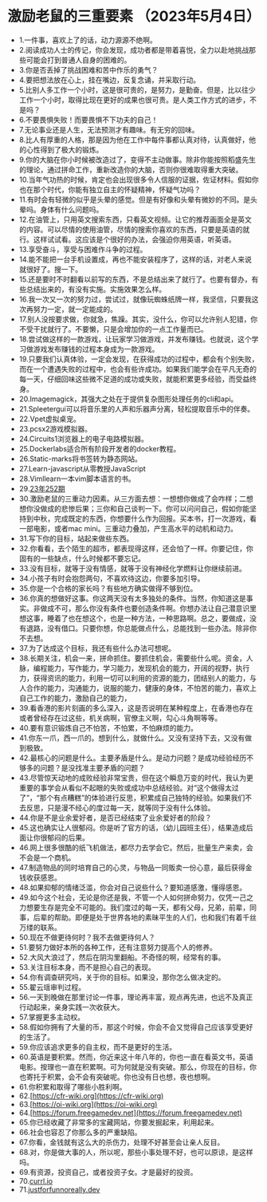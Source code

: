 # 激励老鼠的三重要素 （2023年5月4日） 

- 1.一件事，喜欢上了的话，动力源源不绝啊。
- 2.阅读成功人士的传记，你会发现，成功者都是带着喜悦，全力以赴地挑战那些可能会打到普通人自身的困难的。
- 3.你是否丢掉了挑战困难和苦中作乐的勇气？
- 4.要把想法放在心上，挂在嘴边，反复念诵，并采取行动。
- 5.比别人多工作一个小时，这是很可贵的，是努力，是勤奋。但是，比以往少工作一个小时，取得比现在更好的成果也很可贵。是人类工作方式的进步，不是吗？
- 6.不要畏惧失败！而要畏惧不下功夫的自己！
- 7.无论事业还是人生，无法预测才有趣味。有无穷的回味。
- 8.比人有厚重的人格，那是因为他在工作中每件事都认真对待，认真做好，他的心性得到了极大的锻炼。
- 9.你的大脑在你小时候被改造过了，变得不主动做事。除非你能按照稻盛先生的理论，通过拼命工作，重新改造你的大脑，否则你很难取得重大突破。
- 10.当年气功热的时候，肯定也会出现很多令人信服的证据，佐证材料。假如你也在那个时代，你能有独立自主的怀疑精神，怀疑气功吗？
- 11.有时会有轻微的似乎是头晕的感觉。但是有好像和头晕有微妙的不同。是头晕吗。身体有什么问题吗。
- 12.在油管上，只用英文搜索东西，只看英文视频。让它的推荐画面全是英文的内容。可以尽情的使用油管，尽情的搜索你喜欢的东西，只要是英语的就行。这样试试看。这应该是个很好的办法，会强迫你用英语，听英语。
- 13.享受奋斗，享受与困难作斗争的过程。
- 14.能不能把一台手机设置成，再也不能安装程序了，这样的话，对老人来说就很好了。搜一下。
- 15.还是要时不时翻看以前写的东西，不是总结出来了就行了。也要有督办，有些总结出来的，有没有实施。实施效果怎么样。
- 16.我一次又一次的努力过，尝试过，就像玩蜘蛛纸牌一样，我坚信，只要我这次再努力一定，就一定能成的。
- 17.别人没按要求做，你就急，焦躁。其实，没什么，你可以允许别人犯错，你不受干扰就行了。不要懒，只是会增加你的一点工作量而已。
- 18.尝试做这样的一款游戏，让玩家学习做游戏，并发布赚钱。也就说，这个学习做游戏发布赚钱的过程本身成为一款游戏。
- 19.只要我们认真体验，一定会发现，在获得成功的过程中，都会有个别失败，而在一个遭遇失败的过程中，也会有些许成功。如果我们能学会在平凡无奇的每一天，仔细回味这些微不足道的成功或失败，就能积累更多经验，而受益终身。
- 20.Imagemagick，其强大之处在于提供复杂图形处理任务的cli和api。
- 21.Spleetergui可以将音乐里的人声和乐器声分离，轻松提取音乐中的伴奏。
- 22.Vpet虚拟桌宠。
- 23.pcsx2游戏模拟器。
- 24.Circuits1浏览器上的电子电路模拟器。
- 25.Dockerlabs适合所有阶段开发者的docker教程。
- 26.Static-marks将书签转为静态网站。
- 27.Learn-javascript从零教授JavaScript
- 28.Vimllearn一本vim脚本语言的书。
- 29.[23年252期](https://github.com/ruanyf/weekly/blob/master/docs/issue-252.md)
- 30.激励老鼠的三重动力因素。从三方面去想：一想想你做成了会咋样；二想想你没做成的悲惨后果；三你和自己谈判一下。你可以问问自己，假如你能坚持到中秋，完成既定的东西，你想要什么作为回报。买本书，打一次游戏，看一部电影，或者mac mini。三重动力叠加，产生高水平的动机和动力。
- 31.写下你的目标，站起来做些东西。
- 32.你看看，去个陌生的超市，都表现得这样，还会怕了一样。你要记住，你固有的一些缺点，什么时候都不要忘记。
- 33.没有目标，就等于没有情感，就等于没有神经化学燃料让你继续前进。
- 34.小孩子有时会抱怨两句，不喜欢待这边，你要多加引导。
- 35.你是一个合格的家长吗？有些地方确实做得不够到位。
- 36.你真的想做好这事。你这两天没有太多独处的条件。当然，你知道这是事实。非做成不可，那么你没有条件也要创造条件啊。你想办法让自己潜意识里想这事，睡着了也在想这个，也是一种方法，一种思路啊。总之，要做成，没有退路，没有借口。只要你想，你总能做点什么，总能找到一些办法。除非你不去想。
- 37.为了达成这个目标，我还有些什么办法可想呢。
- 38.长期关注，机会一来，拼命抓住。要抓住机会，需要些什么呢。资金，人脉，编程能力，写作能力，学习能力，发现机会的能力，开阔的视野，执行力，获得资讯的能力，利用一切可以利用的资源的能力，团结别人的能力，与人合作的能力，沟通能力，说服的能力，健康的身体，不怕苦的能力，喜欢上自己工作的能力，激励自己的能力，
- 39.看香港的影片刻画的多么深入，这是否说明在某种程度上，在香港也存在或者曾经存在过这些，机关病啊，官僚主义啊，勾心斗角啊等等。
- 40.要有意识锻炼自己不怕苦，不怕累，不怕麻烦的能力。
- 41.你东一爪，西一爪的。想到什么，就做什么。又没有坚持下去，又没有做到极致。
- 42.最核心的问题是什么。主要矛盾是什么。是动力问题？是成功经验经历不够多的问题？是没找准主要矛盾的问题？
- 43.尽管惊天动地的成败经验非常宝贵，但在这个瞬息万变的时代，我认为更重要的事学会从看似不起眼的失败或成功中总结经验。对“这个做得太过了”，“那个有点糟糕”的体验进行反思，积累成自己独特的经验。如果我们不去反思，只是漫不经心的度过每一天，就等同于没有什么体验。
- 44.你是不是业余爱好者，是否已经结束了业余爱好者的阶段？
- 45.这也确实让人很郁闷。你是听了官方的话，（幼儿园班主任），结果造成后面让你很郁闷的后果。
- 46.网上很多很酷的纸飞机做法，都尽力去学会它。然后，批量生产来卖，会不会是一个商机。
- 47.制造物品的同时培育自己的心灵，与物品一同贩卖一份心意，最后获得金钱收获感恩。
- 48.如果抑郁的情绪泛滥，你会对自己说些什么？要知道感激，懂得感恩。
- 49.如今这个社会，无论是你还是我，不管一个人如何拼命努力，仅凭一己之力想要生存是完全不可能的。我们度过的每一天，都有父母，兄弟，前辈，同事，后辈的帮助。即便是处于世界各地的素昧平生的人们，也和我们有着千丝万缕的联系。
- 50.现在不做更待何时？我不去做更待何人？
- 51.要努力做好本所的各种工作，还有注意努力提高个人的修养。
- 52.大风大浪过了，然后在阴沟里翻船。不奇怪的啊，经常有的事。
- 53.关注目标本身，而不是担心自己的表现。
- 54.你有调查研究吗，关于你的目标。如果没，那你怎么做决定的。
- 55.翟云瑶审判过程。
- 56.一天到晚做在那里讨论一件事，理论再丰富，观点再先进，也远不及真正行动起来，亲身实践一次收获大。
- 57.掌握更多主动权。
- 58.假如你拥有了大量的币，那这个时候，你会不会又觉得自己应该享受更好的生活了。
- 59.你应该追求更多的自主权，而不是更好的生活。
- 60.英语是要积累。然而，你近来这十年八年的，你也一直在看英文书，英语电影。按理也一直在积累啊。可为何就是没有突破。那么，你现在的目标，你也寄托于积累，会不会有突破呢。你也没有日也想，夜也想啊。
- 61.你积累和取得了哪些小胜利啊。
- 62.[https://cfr-wiki.org](https://cfr-wiki.org)
- 63.[https://oi-wiki.org](https://oi-wiki.org)
- 64.[https://forum.freegamedev.net](https://forum.freegamedev.net)
- 65.你已经收藏了非常多的宝藏网站，你要发掘起来，利用起来。
- 66.社会也容忍了你那么多的严重缺陷。
- 67.你看，金钱就有这么大的杀伤力，处理不好甚至会让亲人反目。
- 68.对，你是做大事的人，所以呢，那些小事处理不好，也可以原谅，是这样吗。
- 69.有资源，投资自己，或者投资子女。才是最好的投资。
- 70.[currl.io](currl.io)
- 71.[justforfunnoreally.dev](justforfunnoreally.dev)

